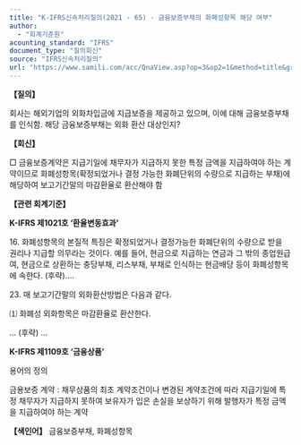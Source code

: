 ```yaml
---
title: "K-IFRS신속처리질의(2021 - 65) - 금융보증부채의 화폐성항목 해당 여부"
author:
  - "회계기준원"
acounting_standard: "IFRS"
document_type: "질의회신"
source: "IFRS신속처리질의"
url: "https://www.samili.com/acc/QnaView.asp?op=3&op2=1&method=title&group=2124-15;1&orgcode=3&searchword=&page=18&code=K%2DIFRS%EC%8B%A0%EC%86%8D%EC%B2%98%EB%A6%AC%EC%A7%88%EC%9D%98%2D65%3A20211006"
---
```

**【질의】**

  

회사는 해외기업의 외화차입금에 지급보증을 제공하고 있으며, 이에 대해 금융보증부채를 인식함. 해당 금융보증부채는 외화 환산 대상인지?

  
  

**【회신】**

  

□ 금융보증계약은 지급기일에 채무자가 지급하지 못한 특정 금액을 지급하여야 하는 계약이므로 화폐성항목(확정되었거나 결정 가능한 화폐단위의 수량으로 지급하는 부채)에 해당하여 보고기간말의 마감환율로 환산해야 함

  
  

**【관련 회계기준】**

  

**K-IFRS 제1021호 ‘환율변동효과’**

  

16\. 화폐성항목의 본질적 특징은 확정되었거나 결정가능한 화폐단위의 수량으로 받을 권리나 지급할 의무라는 것이다. 예를 들어, 현금으로 지급하는 연금과 그 밖의 종업원급여, 현금으로 상환하는 충당부채, 리스부채, 부채로 인식하는 현금배당 등이 화폐성항목에 속한다. (후략)….

  

23\. 매 보고기간말의 외화환산방법은 다음과 같다.

  

⑴ 화폐성 외화항목은 마감환율로 환산한다.

... (후략) ...

  
  

**K-IFRS 제1109호 ‘금융상품’**

  

용어의 정의

금용보증 계약 : 채무상품의 최초 계약조건이나 변경된 계약조건에 따라 지급기일에 특정 채무자가 지급하지 못하여 보유자가 입은 손실을 보상하기 위해 발행자가 특정 금액을 지급하여야 하는 계약

  
  

**【색인어】** 금융보증부채, 화폐성항목
